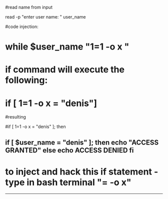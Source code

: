 #read name from input

read -p "enter user name: " user_name


#code injection:
# while $user_name "1=1 -o x "
# if command will execute the following:
# if [ 1=1 -o x = "denis"] 
#resulting 

#if [ 1=1 -o x = "denis" ]; then

if [ $user_name = "denis" ]; then
    echo "ACCESS GRANTED"
else
echo ACCESS DENIED
fi
------------------------------------------------------------
# to inject and hack this if statement - type in bash terminal "= -o x"
------------------------------------------------------------
